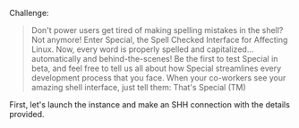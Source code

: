 Challenge:
> Don't power users get tired of making spelling mistakes in the shell?
>  Not anymore! Enter Special, the Spell Checked Interface for Affecting Linux. 
>  Now, every word is properly spelled and capitalized... automatically and behind-the-scenes! 
>  Be the first to test Special in beta, and feel free to tell us all about how Special streamlines every development process that you face. 
>  When your co-workers see your amazing shell interface, just tell them: That's Special (TM)

First, let's launch the instance and make an SHH connection with the details provided.

